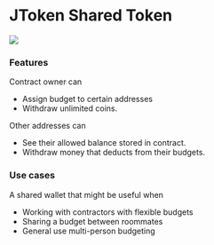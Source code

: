 # JToken Shared Token

![](demo.gif)

### Features

Contract owner can
- Assign budget to certain addresses
- Withdraw unlimited coins.

Other addresses can
- See their allowed balance stored in contract.
- Withdraw money that deducts from their budgets.


### Use cases
A shared wallet that might be useful when
- Working with contractors with flexible budgets
- Sharing a budget between roommates
- General use multi-person budgeting


